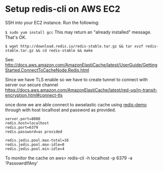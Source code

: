 # Setup redis-cli on AWS EC2

SSH into your EC2 instance. Run the following:

`$ sudo yum install gcc` This may return an "already installed" message. That's OK.

`$ wget http://download.redis.io/redis-stable.tar.gz && tar xvzf redis-stable.tar.gz && cd redis-stable && make `

See: http://docs.aws.amazon.com/AmazonElastiCache/latest/UserGuide/GettingStarted.ConnectToCacheNode.Redis.html

Since we have TLS enable so we have to create tunnel to connect with server our secure channel https://docs.aws.amazon.com/AmazonElastiCache/latest/red-ug/in-transit-encryption.html#connect-tls

once done we are able connect to awselastic cache using [redis-demo](https://github.com/zuned/springboot-redis-learn/tree/main/springboot-redis-jedis) through with host localhost and password as provided.

    server.port=8080
    redis.host=localhost
    redis.port=6379
    redis.password=as provided

    redis.jedis.pool.max-total=16
    redis.jedis.pool.max-idle=8
    redis.jedis.pool.min-idle=4

To monitor the cache on aws> redis-cli -h localhost -p 6379 -a 'PassowrdIfAny'
